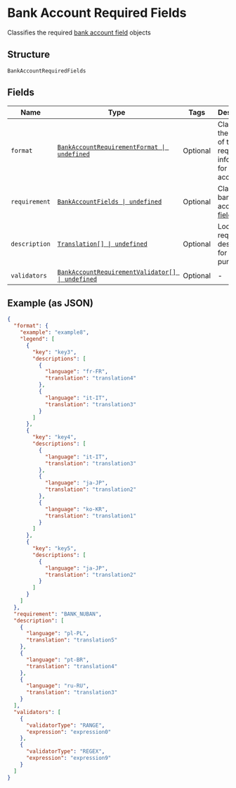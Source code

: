 
# Bank Account Required Fields

Classifies the required [bank account field](#/rest/models/structures/bank-account-required-fields) objects

## Structure

`BankAccountRequiredFields`

## Fields

| Name | Type | Tags | Description |
|  --- | --- | --- | --- |
| `format` | [`BankAccountRequirementFormat \| undefined`](../../doc/models/bank-account-requirement-format.md) | Optional | Classifies the [format](#/rest/models/structures/bank-account-requirement-format) of the required information for a bank account |
| `requirement` | [`BankAccountFields \| undefined`](../../doc/models/bank-account-fields.md) | Optional | Classifies bank account [field types](#/rest/models/structures/bank-account-fields) |
| `description` | [`Translation[] \| undefined`](../../doc/models/translation.md) | Optional | Localized requirement description for display purposes |
| `validators` | [`BankAccountRequirementValidator[] \| undefined`](../../doc/models/bank-account-requirement-validator.md) | Optional | - |

## Example (as JSON)

```json
{
  "format": {
    "example": "example8",
    "legend": [
      {
        "key": "key3",
        "descriptions": [
          {
            "language": "fr-FR",
            "translation": "translation4"
          },
          {
            "language": "it-IT",
            "translation": "translation3"
          }
        ]
      },
      {
        "key": "key4",
        "descriptions": [
          {
            "language": "it-IT",
            "translation": "translation3"
          },
          {
            "language": "ja-JP",
            "translation": "translation2"
          },
          {
            "language": "ko-KR",
            "translation": "translation1"
          }
        ]
      },
      {
        "key": "key5",
        "descriptions": [
          {
            "language": "ja-JP",
            "translation": "translation2"
          }
        ]
      }
    ]
  },
  "requirement": "BANK_NUBAN",
  "description": [
    {
      "language": "pl-PL",
      "translation": "translation5"
    },
    {
      "language": "pt-BR",
      "translation": "translation4"
    },
    {
      "language": "ru-RU",
      "translation": "translation3"
    }
  ],
  "validators": [
    {
      "validatorType": "RANGE",
      "expression": "expression0"
    },
    {
      "validatorType": "REGEX",
      "expression": "expression9"
    }
  ]
}
```

